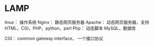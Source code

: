 # LAMP


linux： 操作系统
Nginx： 静态网页服务器
Apache： 动态网页服务器，支持 HTML，CGI，PHP，python，perl
Php： 动态脚本
MySQL，数据库

CGI： common gateway interface， 一个接口协议



